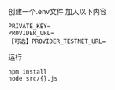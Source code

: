 创建一个.env文件 加入以下内容
```text
PRIVATE_KEY=
PROVIDER_URL=
【可选】PROVIDER_TESTNET_URL=
```
运行
```shell
npm install
node src/{}.js
```